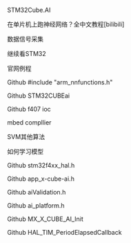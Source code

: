 STM32Cube.AI

在单片机上跑神经网络？全中文教程[bilibili]

数据信号采集

继续看STM32

官网例程

Github #include "arm_nnfunctions.h"

Github STM32CUBEai

Github f407 ioc

mbed compllier

SVM其他算法

如何学习模型

Github stm32f4xx_hal.h

Github app_x-cube-ai.h

Github aiValidation.h

Github ai_platform.h

Github MX_X_CUBE_AI_Init

Github HAL_TIM_PeriodElapsedCallback

